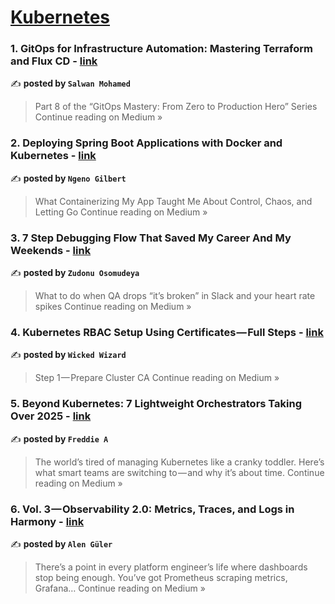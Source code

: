 
<h1><a href=https://medium.com/tag/kubernetes/recommended target="_blank" rel="noopener noreferrer">Kubernetes</a></h1>
<h3>1. GitOps for Infrastructure Automation: Mastering Terraform and Flux CD - <a href="https://medium.com/@salwan.mohamed/gitops-for-infrastructure-automation-mastering-terraform-and-flux-cd-7b87aa83e775?source=rss------kubernetes-5" target="_blank" rel="noopener noreferrer">link</a></h3>

✍️ **posted by `Salwan Mohamed`**

<blockquote>Part 8 of the “GitOps Mastery: From Zero to Production Hero” Series
Continue reading on Medium »</blockquote>

<h3>2. Deploying Spring Boot Applications with Docker and Kubernetes - <a href="https://medium.com/@ngenogilbert07/deploying-spring-boot-applications-with-docker-and-kubernetes-32e2e34034ce?source=rss------kubernetes-5" target="_blank" rel="noopener noreferrer">link</a></h3>

✍️ **posted by `Ngeno Gilbert`**

<blockquote>What Containerizing My App Taught Me About Control, Chaos, and Letting Go
Continue reading on Medium »</blockquote>

<h3>3. 7 Step Debugging Flow That Saved My Career And My Weekends - <a href="https://medium.com/@osomudeyazudonu/7-step-debugging-flow-that-saved-my-career-and-my-weekends-2f09dad24198?source=rss------kubernetes-5" target="_blank" rel="noopener noreferrer">link</a></h3>

✍️ **posted by `Zudonu Osomudeya`**

<blockquote>What to do when QA drops “it’s broken” in Slack and your heart rate spikes
Continue reading on Medium »</blockquote>

<h3>4. Kubernetes RBAC Setup Using Certificates — Full Steps - <a href="https://medium.com/@wickedwizard0077/kubernetes-rbac-setup-using-certificates-full-steps-8e2f07eeb3dc?source=rss------kubernetes-5" target="_blank" rel="noopener noreferrer">link</a></h3>

✍️ **posted by `Wicked Wizard`**

<blockquote>Step 1 — Prepare Cluster CA
Continue reading on Medium »</blockquote>

<h3>5. Beyond Kubernetes: 7 Lightweight Orchestrators Taking Over 2025 - <a href="https://medium.com/@sajitharasathurai2/beyond-kubernetes-7-lightweight-orchestrators-taking-over-2025-670aa49f1f2b?source=rss------kubernetes-5" target="_blank" rel="noopener noreferrer">link</a></h3>

✍️ **posted by `Freddie A`**

<blockquote>The world’s tired of managing Kubernetes like a cranky toddler. Here’s what smart teams are switching to — and why it’s about time.
Continue reading on Medium »</blockquote>

<h3>6.  Vol. 3 — Observability 2.0: Metrics, Traces, and Logs in Harmony - <a href="https://alenguler.medium.com/vol-3-observability-2-0-metrics-traces-and-logs-in-harmony-205d2f6b96e2?source=rss------kubernetes-5" target="_blank" rel="noopener noreferrer">link</a></h3>

✍️ **posted by `Alen Güler`**

<blockquote>There’s a point in every platform engineer’s life where dashboards stop being enough.
You’ve got Prometheus scraping metrics, Grafana…
Continue reading on Medium »</blockquote>

